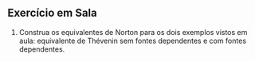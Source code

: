 ## Exercício em Sala

1. Construa os equivalentes de Norton para os dois exemplos vistos em aula: equivalente de Thévenin sem fontes dependentes e com fontes dependentes.
